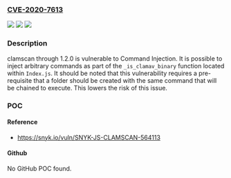 ### [CVE-2020-7613](https://cve.mitre.org/cgi-bin/cvename.cgi?name=CVE-2020-7613)
![](https://img.shields.io/static/v1?label=Product&message=clamscan&color=blue)
![](https://img.shields.io/static/v1?label=Version&message=n%2Fa&color=blue)
![](https://img.shields.io/static/v1?label=Vulnerability&message=Command%20Injection&color=brighgreen)

### Description

clamscan through 1.2.0 is vulnerable to Command Injection. It is possible to inject arbitrary commands as part of the `_is_clamav_binary` function located within `Index.js`. It should be noted that this vulnerability requires a pre-requisite that a folder should be created with the same command that will be chained to execute. This lowers the risk of this issue.

### POC

#### Reference
- https://snyk.io/vuln/SNYK-JS-CLAMSCAN-564113

#### Github
No GitHub POC found.

